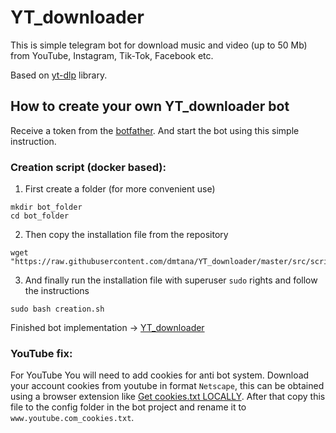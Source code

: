 # YT_downloader

This is simple telegram bot for download music and video (up to 50 Mb) from YouTube, Instagram, Tik-Tok, Facebook etc. 

Based on <a href="https://github.com/yt-dlp/yt-dlp">yt-dlp</a> library.

<h2>How to create your own YT_downloader bot</h2>

Receive a token from the <a href="https://t.me/BotFather">botfather</a>. And start the bot using this simple instruction.

<h3>Creation script (docker based):</h3>

1. First create a folder (for more convenient use)
<pre>
<code>mkdir bot_folder
cd bot_folder</code>
</pre>
    
2. Then copy the installation file from the repository
<pre>
<code>wget "https://raw.githubusercontent.com/dmtana/YT_downloader/master/src/scripts/creation.sh"</code>
</pre>  

3. And finally run the installation file with superuser <code>sudo</code> rights and follow the instructions
<pre>
<code>sudo bash creation.sh</code>
</pre>

Finished bot implementation -> <a href="https://t.me/yt_downloader_dmtana_bot">YT_downloader</a>

<h3>YouTube fix:</h3>
For YouTube You will need to add cookies for anti bot system. Download your account cookies from youtube in format <code>Netscape</code>, this can be obtained using a browser extension like <a href="https://chromewebstore.google.com/detail/get-cookiestxt-locally/cclelndahbckbenkjhflpdbgdldlbecc">Get cookies.txt LOCALLY</a>. After that copy this file to the config folder in the bot project and rename it to <code>www.youtube.com_cookies.txt</code>. 

